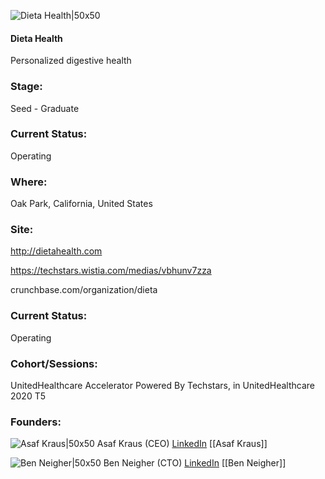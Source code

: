 

![Dieta Health|50x50](https://apimg.techstars.com/connect/images/image_files/5f5013ef34a60d0c990000a8/original/black_background_white_letters.png)

#### Dieta Health
Personalized digestive health

### Stage: 
Seed - Graduate 

### Current Status: 
Operating

### Where:
Oak Park, California, United States

### Site:
http://dietahealth.com

https://techstars.wistia.com/medias/vbhunv7zza

crunchbase.com/organization/dieta

### Current Status: 
Operating

### Cohort/Sessions: 
UnitedHealthcare Accelerator Powered By Techstars, in UnitedHealthcare 2020 T5

### Founders: 

![Asaf Kraus|50x50](https://www.f6s.com/images/profile-placeholder-user.jpg) Asaf Kraus (CEO) [LinkedIn](https://linkedin.com/in/asaf-kraus-49a53654) [[Asaf Kraus]]

![Ben Neigher|50x50](http://s3.amazonaws.com/ts-accel-connect-uploads/images/image_files/5f36f83c34a60d0abe000225/original/TCE404Q4C-UCE6ZQCMR-10c504b6d17a-512-removebg-preview.png) Ben Neigher (CTO) [LinkedIn](https://linkedin.com/in/bneigher) [[Ben Neigher]]


